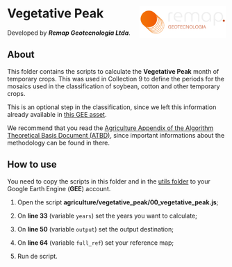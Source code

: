 <div>
    <img src='../assets/logo.png' height='auto' width='200' align='right'>
    <h1>Vegetative Peak</h1>
</div>

Developed by ***Remap Geotecnologia Ltda***.

## About

This folder contains the scripts to calculate the **Vegetative Peak** month of temporary crops. This was used in Collection 9 to define the periods for the mosaics used in the classification of soybean, cotton and other temporary crops. 

This is an optional step in the classification, since we left this information already available in [this GEE asset](https://code.earthengine.google.com/?asset=users/mapbiomas1/PUBLIC/GRIDS/BRASIL_COMPLETO_PEAK).

We recommend that you read the [Agriculture Appendix of the Algorithm Theoretical Basis Document (ATBD)](https://mapbiomas.org/download-dos-atbds), since important informations about the methodology can be found in there. 

## How to use

You need to copy the scripts in this folder and in the [utils folder](../utils) to your Google Earth Engine (**GEE**) account.


1. Open the script **agriculture/vegetative_peak/00_vegetative_peak.js**;

2. On **line 33** (variable `years`) set the years you want to calculate;

3. On **line 50** (variable `output`) set the output destination;

4. On **line 64** (variable `full_ref`) set your reference map;

5. Run de script.